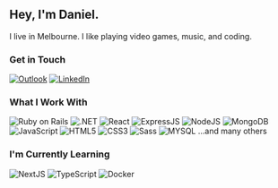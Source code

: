 ## Hey, I'm Daniel.
I live in Melbourne. I like playing video games, music, and coding.
### Get in Touch
[![Outlook](https://img.shields.io/badge/Microsoft_Outlook-0078D4?style=for-the-badge&logo=microsoft-outlook&logoColor=white)](mailto:dagbay@outlook.com)
[![LinkedIn](https://img.shields.io/badge/LinkedIn-0077B5?style=for-the-badge&logo=linkedin&logoColor=white)](https://www.linkedin.com/in/dagbay)
### What I Work With
![Ruby on Rails](https://img.shields.io/badge/Ruby_on_Rails-CC0000?style=for-the-badge&logo=ruby-on-rails&logoColor=white)
![.NET](https://img.shields.io/badge/.NET-512BD4?style=for-the-badge&logo=dotnet&logoColor=white)
![React](https://img.shields.io/badge/React-20232A?style=for-the-badge&logo=react&logoColor=61DAFB)
![ExpressJS](https://img.shields.io/badge/Express.js-000000?style=for-the-badge&logo=express&logoColor=white)
![NodeJS](https://img.shields.io/badge/Node.js-339933?style=for-the-badge&logo=nodedotjs&logoColor=white)
![MongoDB](https://img.shields.io/badge/MongoDB-4EA94B?style=for-the-badge&logo=mongodb&logoColor=white)
![JavaScript](https://img.shields.io/badge/JavaScript-323330?style=for-the-badge&logo=javascript&logoColor=F7DF1E)
![HTML5](https://img.shields.io/badge/HTML5-E34F26?style=for-the-badge&logo=html5&logoColor=white)
![CSS3](https://img.shields.io/badge/CSS3-1572B6?style=for-the-badge&logo=css3&logoColor=white)
![Sass](https://img.shields.io/badge/Sass-CC6699?style=for-the-badge&logo=sass&logoColor=white)
![MYSQL](https://img.shields.io/badge/MySQL-005C84?style=for-the-badge&logo=mysql&logoColor=white)
...and many others
### I'm Currently Learning
![NextJS](https://img.shields.io/badge/next.js-000000?style=for-the-badge&logo=nextdotjs&logoColor=white)
![TypeScript](https://img.shields.io/badge/TypeScript-007ACC?style=for-the-badge&logo=typescript&logoColor=white)
![Docker](https://img.shields.io/badge/Docker-2CA5E0?style=for-the-badge&logo=docker&logoColor=white)
